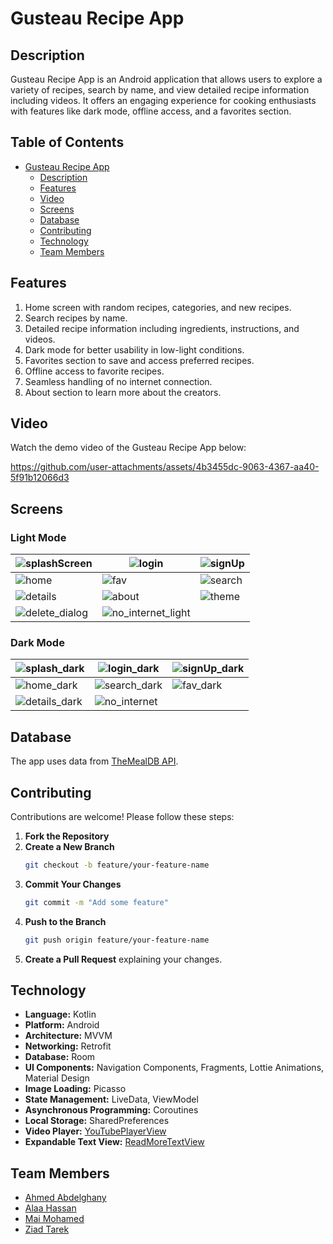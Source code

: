 # Gusteau Recipe App

## Description
Gusteau Recipe App is an Android application that allows users to explore a variety of recipes, search by name, and view detailed recipe information including videos. It offers an engaging experience for cooking enthusiasts with features like dark mode, offline access, and a favorites section.

## Table of Contents

- [Gusteau Recipe App](#gusteau-recipe-app)
  - [Description](#description)
  - [Features](#features)
  - [Video](#video)
  - [Screens](#screens)
  - [Database](#database)
  - [Contributing](#contributing)
  - [Technology](#technology)
  - [Team Members](#team-members)

## Features

1. Home screen with random recipes, categories, and new recipes.
2. Search recipes by name.
3. Detailed recipe information including ingredients, instructions, and videos.
4. Dark mode for better usability in low-light conditions.
5. Favorites section to save and access preferred recipes.
6. Offline access to favorite recipes.
7. Seamless handling of no internet connection.
8. About section to learn more about the creators.

## Video

Watch the demo video of the Gusteau Recipe App below:

https://github.com/user-attachments/assets/4b3455dc-9063-4367-aa40-5f91b12066d3




## Screens

### Light Mode

| ![splashScreen](https://github.com/user-attachments/assets/d172ec85-bfb4-45b2-b92e-a22c376d5d7d) | ![login](https://github.com/user-attachments/assets/7cce50fb-822f-42fb-b4de-0fa2d5f3e81c) | ![signUp](https://github.com/user-attachments/assets/e687789f-60ac-4202-81d2-1d07e55f0a4b) |
|---|---|---|
| ![home](https://github.com/user-attachments/assets/6a7ad8ad-5869-48c0-88a2-b03dffc102c2) | ![fav](https://github.com/user-attachments/assets/844fb1e7-ab6a-4d05-b64a-bd1cf0dc2bbf) | ![search](https://github.com/user-attachments/assets/acb1250d-2207-45a6-b131-5125d27a65fa) |
| ![details](https://github.com/user-attachments/assets/4750b77e-2f37-4472-941c-5ab02c6bb37c) | ![about](https://github.com/user-attachments/assets/07b1ceb1-8d53-4e66-992f-2075c183983a) | ![theme](https://github.com/user-attachments/assets/bcce811c-7d50-4c63-94c2-f5dd6b65db99) |
| ![delete_dialog](https://github.com/user-attachments/assets/96c56fc4-6488-43a9-9760-09650e8cf993) | ![no_internet_light](https://github.com/user-attachments/assets/c73947ff-bfbe-4a4b-9353-32d67de8caeb) | |



### Dark Mode

| ![splash_dark](https://github.com/user-attachments/assets/5a7dfc95-a93a-4e9d-8cdb-fd73f767c6bf) | ![login_dark](https://github.com/user-attachments/assets/f10dede1-9897-48c9-94a1-5c956489661d) | ![signUp_dark](https://github.com/user-attachments/assets/3fa3e84f-9c8d-403b-9871-0664be997b10) |
|---|---|---|
| ![home_dark](https://github.com/user-attachments/assets/c4623078-76f1-4df8-8200-c9411f375092) | ![search_dark](https://github.com/user-attachments/assets/bf25a340-d998-488e-a10f-76ffe4c96b66) | ![fav_dark](https://github.com/user-attachments/assets/77e1f704-feaa-45fe-aa62-0dcb8e57f058) |
| ![details_dark](https://github.com/user-attachments/assets/d6f6911a-2f89-4a6e-8f85-0ff7cf2bc152) | ![no_internet](https://github.com/user-attachments/assets/e5d105bb-0431-47b3-91e7-de684c2717ea) | |





## Database

The app uses data from [TheMealDB API](https://www.themealdb.com/api.php).

## Contributing

Contributions are welcome! Please follow these steps:

1. **Fork the Repository**
2. **Create a New Branch**
    ```bash
    git checkout -b feature/your-feature-name
    ```
3. **Commit Your Changes**
    ```bash
    git commit -m "Add some feature"
    ```
4. **Push to the Branch**
    ```bash
    git push origin feature/your-feature-name
    ```
5. **Create a Pull Request** explaining your changes.

## Technology

- **Language:** Kotlin
- **Platform:** Android
- **Architecture:** MVVM
- **Networking:** Retrofit
- **Database:** Room
- **UI Components:** Navigation Components, Fragments, Lottie Animations, Material Design
- **Image Loading:** Picasso
- **State Management:** LiveData, ViewModel
- **Asynchronous Programming:** Coroutines
- **Local Storage:** SharedPreferences
- **Video Player:** [YouTubePlayerView](https://github.com/PierfrancescoSoffritti/android-youtube-player)
- **Expandable Text View:** [ReadMoreTextView](https://github.com/colourmoon/readmore-textview)

## Team Members

- [Ahmed Abdelghany](https://github.com/Ahmed-Abdelghany-11)
- [Alaa Hassan](https://github.com/Alaa551)
- [Mai Mohamed](https://github.com/MaiMuhammad)
- [Ziad Tarek](https://github.com/ziadTarek30)
